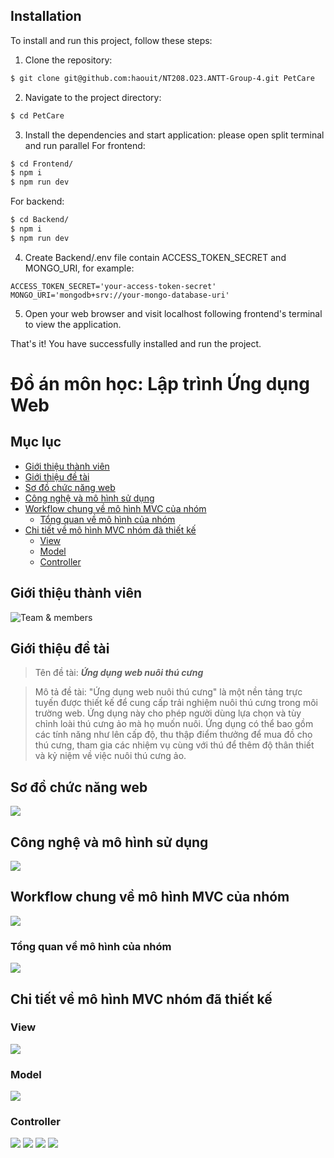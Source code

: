 ## Installation
To install and run this project, follow these steps:

1. Clone the repository:
  ```bash
  $ git clone git@github.com:haouit/NT208.O23.ANTT-Group-4.git PetCare
  ```

2. Navigate to the project directory:
  ```bash
  $ cd PetCare
  ```

3. Install the dependencies and start application:
  please open split terminal and run parallel
  For frontend:
  ```bash
  $ cd Frontend/
  $ npm i
  $ npm run dev
  ```
  For backend:
  ```bash
  $ cd Backend/
  $ npm i
  $ npm run dev
  ```

4. Create Backend/.env file contain ACCESS_TOKEN_SECRET and MONGO_URI, for example:
```
ACCESS_TOKEN_SECRET='your-access-token-secret'
MONGO_URI='mongodb+srv://your-mongo-database-uri'
```

5. Open your web browser and visit localhost following frontend's terminal to view the application.

That's it! You have successfully installed and run the project.

# **Đồ án môn học: Lập trình Ứng dụng Web**
## Mục lục
- [Giới thiệu thành viên](#giới-thiệu-thành-viên)
- [Giới thiệu đề tài](#giới-thiệu-đề-tài)
- [Sơ đồ chức năng web](#sơ-đồ-chức-năng-web)
- [Công nghệ và mô hình sử dụng](#công-nghệ-và-mô-hình-sử-dụng)
- [Workflow chung về mô hình MVC của nhóm](#workflow-chung-về-mô-hình-mvc-của-nhóm)
  - [Tổng quan về mô hình của nhóm](#tổng-quan-về-mô-hình-của-nhóm)
- [Chi tiết về mô hình MVC nhóm đã thiết kế](#chi-tiết-về-mô-hình-mvc-nhóm-đã-thiết-kế)
  - [View](#view)
  - [Model](#model)
  - [Controller](#controller)

## Giới thiệu thành viên
![Team & members](img/Slide01.png)

## Giới thiệu đề tài
> Tên đề tài: ***Ứng dụng web nuôi thú cưng***

> Mô tả đề tài: "Ứng dụng web nuôi thú cưng" là một nền tảng trực tuyến được thiết kế để cung cấp trải nghiệm nuôi thú cưng trong môi trường web. Ứng dụng này cho phép người dùng lựa chọn và tùy chỉnh loài thú cưng ảo mà họ muốn nuôi. Ứng dụng có thể bao gồm các tính năng như lên cấp độ, thu thập điểm thưởng để mua đồ cho thú cưng, tham gia các nhiệm vụ cùng với thú để thêm độ thân thiết và kỷ niệm về việc nuôi thú cưng ảo.

## Sơ đồ chức năng web
![](img/Slide02.png)

## Công nghệ và mô hình sử dụng
![](img/Slide03.png)

## Workflow chung về mô hình MVC của nhóm
![](img/Slide04.png)

### Tổng quan về mô hình của nhóm 
![](img/Slide05.png)

## Chi tiết về mô hình MVC nhóm đã thiết kế
### View
![](img/Slide06.png)
### Model
![](img/Slide07.png)
### Controller
![](img/Slide08.png)
![](img/Slide09.png)
![](img/Slide10.png)
![](img/Slide11.png)